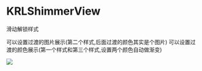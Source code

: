 # KRLShimmerView
滑动解锁样式

可以设置过渡的图片展示(第二个样式,后面过渡的颜色其实是个图片)
可以设置过渡的颜色展示(第一个样式和第三个样式,设置两个颜色自动做渐变)

![](https://github.com/haohaocai/KRLShimmerView/blob/master/resource/Shimmer.gif)
